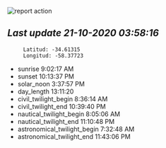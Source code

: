 ![report action](https://github.com/matiasz8/actions-for-reports/workflows/report%20action/badge.svg?branch=develop) 


## *****Last update 21-10-2020 03:58:16*****



		 Latitud: -34.61315
		 Longitud: -58.37723

 - sunrise 	 9:02:17 AM
 - sunset 	 10:13:37 PM
 - solar_noon 	 3:37:57 PM
 - day_length 	 13:11:20
 - civil_twilight_begin 	 8:36:14 AM
 - civil_twilight_end 	 10:39:40 PM
 - nautical_twilight_begin 	 8:05:06 AM
 - nautical_twilight_end 	 11:10:48 PM
 - astronomical_twilight_begin 	 7:32:48 AM
 - astronomical_twilight_end 	 11:43:06 PM

